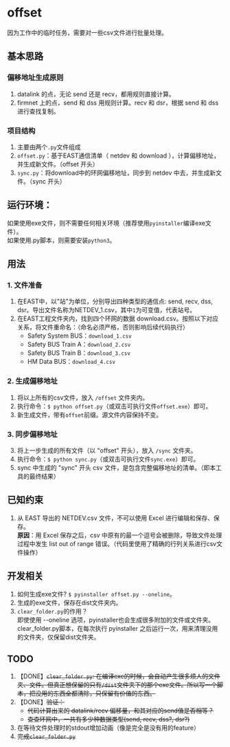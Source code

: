 # offset
因为工作中的临时任务，需要对一些csv文件进行批量处理。

## 基本思路
### 偏移地址生成原则
1. datalink 的点，无论 send 还是 recv，都用规则直接计算。
2. firmnet 上的点，send 和 dss 用规则计算。recv 和 dsr，根据 send 和 dss 进行查找复制。

### 项目结构
1. 主要由两个`.py`文件组成
2. `offset.py`：基于EAST通信清单（ netdev 和 download ），计算偏移地址，并生成新文件。（offset 开头）
3. `sync.py`：将download中的环网偏移地址，同步到 netdev 中去，并生成新文件。（sync 开头）

## 运行环境：
如果使用exe文件，则不需要任何相关环境（推荐使用`pyinstaller`编译exe文件）。<br>
如果使用.py脚本，则需要安装`python3`。

## 用法
### 1. 文件准备
1. 在EAST中，以"站"为单位，分别导出四种类型的通信点: send, recv, dss, dsr。导出文件名称为NETDEV_1.csv，其中`1`为可变值，代表站号。
2. 在EAST工程文件夹内，找到四个环网的数据 download.csv。按照以下对应关系，将文件重命名：（命名必须严格，否则影响后续代码执行）
    - Safety System BUS：`download_1.csv`
    - Safety BUS Train A：`download_2.csv`
    - Safety BUS Train B：`download_3.csv`
    - HM Data BUS：`download_4.csv`

### 2. 生成偏移地址
1. 将以上所有的csv文件，放入 `/offset` 文件夹内。
2. 执行命令：`$ python offset.py`（或双击可执行文件`offset.exe`）即可。
3. 新生成文件，带有`offset`前缀。源文件内容保持不变。

### 3. 同步偏移地址
3. 将上一步生成的所有文件（以 "offset" 开头），放入 `/sync` 文件夹。
4. 执行命令：`$ python sync.py`（或双击可执行文件`sync.exe`）即可。
5. sync 中生成的 "sync" 开头 csv 文件，是包含完整偏移地址的清单。（即本工具的最终结果）


## 已知约束
1. 从 EAST 导出的 NETDEV.csv 文件，不可以使用 Excel 进行编辑和保存、保存。<br>**原因**：用 Excel 保存之后，csv 中原有的最一个逗号会被删除，导致文件处理过程中发生 list out of range 错误。（代码里使用了精确的行列关系进行csv文件操作）

## 开发相关
1. 如何生成exe文件? `$ pyinstaller offset.py --oneline`。
2. 生成的exe文件，保存在dist文件夹内。
2. `clear_folder.py`的作用？<br>即使使用 --oneline 选项，pyinstaller也会生成很多附加的文件或文件夹。<br>clear_folder.py脚本，在每次执行 pyinstaller 之后运行一次，用来清理没用的文件夹，仅保留dist文件夹。

## TODO
1. 【DONE】~~`clear_folder.py`: 在编译exe的时候，会自动产生很多烦人的文件夹、文件。但真正想保留的只有`/dist`文件夹下的那个exe文件。所以写一个脚本，把没用的东西全都清除，只保留有价值的东西。~~
2. 【DONE】~~验证：~~
    - ~~代码计算出来的 datalink/recv 偏移量，和其对应的send值是否相等？~~
    - ~~查查环网中，一共有多少种数据类型(send, recv, dss?, dsr?)~~
3. 在等待文件处理时的stdout增加动画（像是完全是没有用的feature）
4. ~~完成`clear_folder.py`~~
